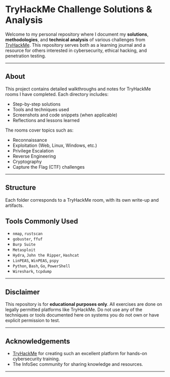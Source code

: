 # TryHackMe Challenge Solutions & Analysis

Welcome to my personal repository where I document my **solutions**, **methodologies**, and **technical analysis** of various challenges from [TryHackMe](https://tryhackme.com/). This repository serves both as a learning journal and a resource for others interested in cybersecurity, ethical hacking, and penetration testing.

---

##  About

This project contains detailed walkthroughs and notes for TryHackMe rooms I have completed. Each directory includes:
- Step-by-step solutions
- Tools and techniques used
- Screenshots and code snippets (when applicable)
- Reflections and lessons learned

The rooms cover topics such as:
- Reconnaissance
- Exploitation (Web, Linux, Windows, etc.)
- Privilege Escalation
- Reverse Engineering
- Cryptography
- Capture the Flag (CTF) challenges

---

##  Structure
Each folder corresponds to a TryHackMe room, with its own write-up and artifacts.

##  Tools Commonly Used

- `nmap`, `rustscan`
- `gobuster`, `ffuf`
- `Burp Suite`
- `Metasploit`
- `Hydra`, `John the Ripper`, `Hashcat`
- `LinPEAS`, `WinPEAS`, `pspy`
- `Python`, `Bash`, `Go`, `PowerShell`
- `Wireshark`, `tcpdump`

---

##  Disclaimer

This repository is for **educational purposes only**. All exercises are done on legally permitted platforms like TryHackMe. Do not use any of the techniques or tools documented here on systems you do not own or have explicit permission to test.

---

##  Acknowledgements

- [TryHackMe](https://tryhackme.com/) for creating such an excellent platform for hands-on cybersecurity training.
- The InfoSec community for sharing knowledge and resources.

---
